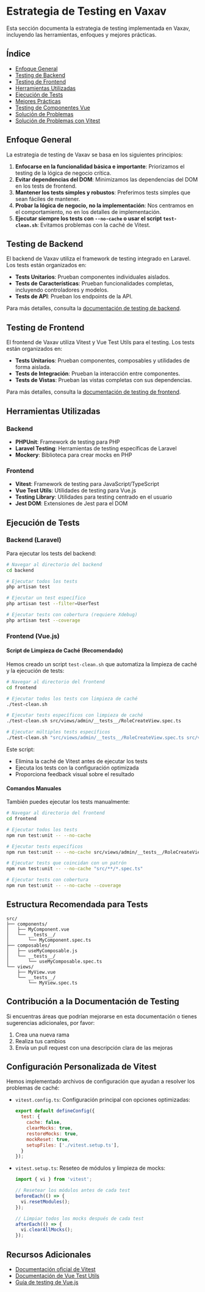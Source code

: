 # Estrategia de Testing en Vaxav

Esta sección documenta la estrategia de testing implementada en Vaxav, incluyendo las herramientas, enfoques y mejores prácticas.

## Índice

- [Enfoque General](#enfoque-general)
- [Testing de Backend](#testing-de-backend)
- [Testing de Frontend](#testing-de-frontend)
- [Herramientas Utilizadas](#herramientas-utilizadas)
- [Ejecución de Tests](#ejecución-de-tests)
- [Mejores Prácticas](./best-practices.md)
- [Testing de Componentes Vue](./vue-component-testing.md)
- [Solución de Problemas](./troubleshooting.md)
- [Solución de Problemas con Vitest](./testing-vitest.md)

## Enfoque General

La estrategia de testing de Vaxav se basa en los siguientes principios:

1. **Enfocarse en la funcionalidad básica e importante**: Priorizamos el testing de la lógica de negocio crítica.
2. **Evitar dependencias del DOM**: Minimizamos las dependencias del DOM en los tests de frontend.
3. **Mantener los tests simples y robustos**: Preferimos tests simples que sean fáciles de mantener.
4. **Probar la lógica de negocio, no la implementación**: Nos centramos en el comportamiento, no en los detalles de implementación.
5. **Ejecutar siempre los tests con `--no-cache` o usar el script `test-clean.sh`**: Evitamos problemas con la caché de Vitest.

## Testing de Backend

El backend de Vaxav utiliza el framework de testing integrado en Laravel. Los tests están organizados en:

- **Tests Unitarios**: Prueban componentes individuales aislados.
- **Tests de Características**: Prueban funcionalidades completas, incluyendo controladores y modelos.
- **Tests de API**: Prueban los endpoints de la API.

Para más detalles, consulta la [documentación de testing de backend](./backend-testing.md).

## Testing de Frontend

El frontend de Vaxav utiliza Vitest y Vue Test Utils para el testing. Los tests están organizados en:

- **Tests Unitarios**: Prueban componentes, composables y utilidades de forma aislada.
- **Tests de Integración**: Prueban la interacción entre componentes.
- **Tests de Vistas**: Prueban las vistas completas con sus dependencias.

Para más detalles, consulta la [documentación de testing de frontend](./frontend-testing.md).

## Herramientas Utilizadas

### Backend
- **PHPUnit**: Framework de testing para PHP
- **Laravel Testing**: Herramientas de testing específicas de Laravel
- **Mockery**: Biblioteca para crear mocks en PHP

### Frontend
- **Vitest**: Framework de testing para JavaScript/TypeScript
- **Vue Test Utils**: Utilidades de testing para Vue.js
- **Testing Library**: Utilidades para testing centrado en el usuario
- **Jest DOM**: Extensiones de Jest para el DOM

## Ejecución de Tests

### Backend (Laravel)

Para ejecutar los tests del backend:

```bash
# Navegar al directorio del backend
cd backend

# Ejecutar todos los tests
php artisan test

# Ejecutar un test específico
php artisan test --filter=UserTest

# Ejecutar tests con cobertura (requiere Xdebug)
php artisan test --coverage
```

### Frontend (Vue.js)

#### Script de Limpieza de Caché (Recomendado)

Hemos creado un script `test-clean.sh` que automatiza la limpieza de caché y la ejecución de tests:

```bash
# Navegar al directorio del frontend
cd frontend

# Ejecutar todos los tests con limpieza de caché
./test-clean.sh

# Ejecutar tests específicos con limpieza de caché
./test-clean.sh src/views/admin/__tests__/RoleCreateView.spec.ts

# Ejecutar múltiples tests específicos
./test-clean.sh "src/views/admin/__tests__/RoleCreateView.spec.ts src/views/admin/__tests__/RoleEditView.spec.ts"
```

Este script:
- Elimina la caché de Vitest antes de ejecutar los tests
- Ejecuta los tests con la configuración optimizada
- Proporciona feedback visual sobre el resultado

#### Comandos Manuales

También puedes ejecutar los tests manualmente:

```bash
# Navegar al directorio del frontend
cd frontend

# Ejecutar todos los tests
npm run test:unit -- --no-cache

# Ejecutar tests específicos
npm run test:unit -- --no-cache src/views/admin/__tests__/RoleCreateView.spec.ts

# Ejecutar tests que coincidan con un patrón
npm run test:unit -- --no-cache "src/**/*.spec.ts"

# Ejecutar tests con cobertura
npm run test:unit -- --no-cache --coverage
```

## Estructura Recomendada para Tests

```
src/
├── components/
│   ├── MyComponent.vue
│   └── __tests__/
│       └── MyComponent.spec.ts
├── composables/
│   ├── useMyComposable.js
│   └── __tests__/
│       └── useMyComposable.spec.ts
└── views/
    ├── MyView.vue
    └── __tests__/
        └── MyView.spec.ts
```

## Contribución a la Documentación de Testing

Si encuentras áreas que podrían mejorarse en esta documentación o tienes sugerencias adicionales, por favor:

1. Crea una nueva rama
2. Realiza tus cambios
3. Envía un pull request con una descripción clara de las mejoras

## Configuración Personalizada de Vitest

Hemos implementado archivos de configuración que ayudan a resolver los problemas de caché:

- `vitest.config.ts`: Configuración principal con opciones optimizadas:
  ```javascript
  export default defineConfig({
    test: {
      cache: false,
      clearMocks: true,
      restoreMocks: true,
      mockReset: true,
      setupFiles: ['./vitest.setup.ts'],
    }
  });
  ```

- `vitest.setup.ts`: Reseteo de módulos y limpieza de mocks:
  ```javascript
  import { vi } from 'vitest';

  // Resetear los módulos antes de cada test
  beforeEach(() => {
    vi.resetModules();
  });

  // Limpiar todos los mocks después de cada test
  afterEach(() => {
    vi.clearAllMocks();
  });
  ```

## Recursos Adicionales

- [Documentación oficial de Vitest](https://vitest.dev/)
- [Documentación de Vue Test Utils](https://test-utils.vuejs.org/)
- [Guía de testing de Vue.js](https://vuejs.org/guide/scaling-up/testing.html)
